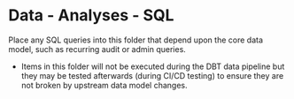 # Data - Analyses - SQL

Place any SQL queries into this folder that depend upon the core data model, such as recurring audit or admin queries.

* Items in this folder will not be executed during the DBT data pipeline but they may be tested afterwards (during CI/CD testing) to ensure they are not broken by upstream data model changes.
